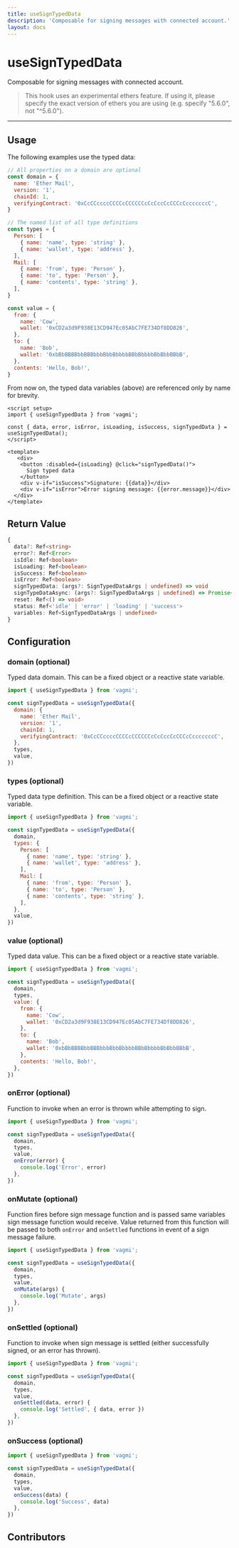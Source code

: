 ```yaml
---
title: useSignTypedData
description: 'Composable for signing messages with connected account.'
layout: docs
---
```


# useSignTypedData

Composable for signing messages with connected account.
> This hook uses an experimental ethers feature. If using it, please specify the exact version of ethers you are using (e.g. specify "5.6.0", not "^5.6.0").
---


## Usage

The following examples use the typed data:

```js
// All properties on a domain are optional
const domain = {
  name: 'Ether Mail',
  version: '1',
  chainId: 1,
  verifyingContract: '0xCcCCccccCCCCcCCCCCCcCcCccCcCCCcCcccccccC',
}

// The named list of all type definitions
const types = {
  Person: [
    { name: 'name', type: 'string' },
    { name: 'wallet', type: 'address' },
  ],
  Mail: [
    { name: 'from', type: 'Person' },
    { name: 'to', type: 'Person' },
    { name: 'contents', type: 'string' },
  ],
}

const value = {
  from: {
    name: 'Cow',
    wallet: '0xCD2a3d9F938E13CD947Ec05AbC7FE734Df8DD826',
  },
  to: {
    name: 'Bob',
    wallet: '0xbBbBBBBbbBBBbbbBbbBbbbbBBbBbbbbBbBbbBBbB',
  },
  contents: 'Hello, Bob!',
}
```

From now on, the typed data variables (above) are referenced only by name for brevity.

```vue
<script setup>
import { useSignTypedData } from 'vagmi';

const { data, error, isError, isLoading, isSuccess, signTypedData } = useSignTypedData();
</script>

<template>
   <div>
    <button :disabled={isLoading} @click="signTypedData()">
      Sign typed data
    </button>
    <div v-if="isSuccess">Signature: {{data}}</div>
    <div v-if="isError">Error signing message: {{error.message}}</div>
  </div>
</template>
```

## Return Value

```ts
{
  data?: Ref<string>
  error?: Ref<Error>
  isIdle: Ref<boolean>
  isLoading: Ref<boolean>
  isSuccess: Ref<boolean>
  isError: Ref<boolean>
  signTypedData: (args?: SignTypedDataArgs | undefined) => void
  signTypeDataAsync: (args?: SignTypedDataArgs | undefined) => Promise<string>
  reset: Ref<() => void>
  status: Ref<'idle' | 'error' | 'loading' | 'success'>
  variables: Ref<SignTypedDataArgs | undefined>
}
```

## Configuration

### domain (optional)

Typed data domain. This can be a fixed object or a reactive state variable.

```js
import { useSignTypedData } from 'vagmi';

const signTypedData = useSignTypedData({
  domain: {
    name: 'Ether Mail',
    version: '1',
    chainId: 1,
    verifyingContract: '0xCcCCccccCCCCcCCCCCCcCcCccCcCCCcCcccccccC',
  },
  types,
  value,
})
```

### types (optional)

Typed data type definition. This can be a fixed object or a reactive state variable.

```js
import { useSignTypedData } from 'vagmi';

const signTypedData = useSignTypedData({
  domain,
  types: {
    Person: [
      { name: 'name', type: 'string' },
      { name: 'wallet', type: 'address' },
    ],
    Mail: [
      { name: 'from', type: 'Person' },
      { name: 'to', type: 'Person' },
      { name: 'contents', type: 'string' },
    ],
  },
  value,
})
```

### value (optional)

Typed data value. This can be a fixed object or a reactive state variable.

```js
import { useSignTypedData } from 'vagmi';

const signTypedData = useSignTypedData({
  domain,
  types,
  value: {
    from: {
      name: 'Cow',
      wallet: '0xCD2a3d9F938E13CD947Ec05AbC7FE734Df8DD826',
    },
    to: {
      name: 'Bob',
      wallet: '0xbBbBBBBbbBBBbbbBbbBbbbbBBbBbbbbBbBbbBBbB',
    },
    contents: 'Hello, Bob!',
  },
})
```

### onError (optional)

Function to invoke when an error is thrown while attempting to sign.

```js
import { useSignTypedData } from 'vagmi';

const signTypedData = useSignTypedData({
  domain,
  types,
  value,
  onError(error) {
    console.log('Error', error)
  },
})
```

### onMutate (optional)

Function fires before sign message function and is passed same variables sign message function would receive. Value returned from this function will be passed to both `onError` and `onSettled` functions in event of a sign message failure.

```js
import { useSignTypedData } from 'vagmi';

const signTypedData = useSignTypedData({
  domain,
  types,
  value,
  onMutate(args) {
    console.log('Mutate', args)
  },
})
```

### onSettled (optional)

Function to invoke when sign message is settled (either successfully signed, or an error has thrown).

```js
import { useSignTypedData } from 'vagmi';

const signTypedData = useSignTypedData({
  domain,
  types,
  value,
  onSettled(data, error) {
    console.log('Settled', { data, error })
  },
})
```

### onSuccess (optional)

```js
import { useSignTypedData } from 'vagmi';

const signTypedData = useSignTypedData({
  domain,
  types,
  value,
  onSuccess(data) {
    console.log('Success', data)
  },
})
```

## Contributors
<Contributors fn="useSignTypedData"></Contributors>

